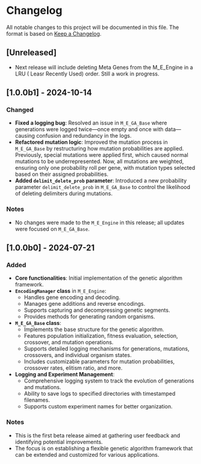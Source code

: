 # Changelog

All notable changes to this project will be documented in this file. The format is based on [Keep a Changelog](https://keepachangelog.com/en/1.0.0/).

## [Unreleased]
-  Next release will include deleting Meta Genes from the M_E_Engine in a LRU ( Leasr Recently Used) order. Still a work in progress.

## [1.0.0b1] - 2024-10-14
### Changed
- **Fixed a logging bug**: Resolved an issue in `M_E_GA_Base` where generations were logged twice—once empty and once with data—causing confusion and redundancy in the logs.
- **Refactored mutation logic**: Improved the mutation process in `M_E_GA_Base` by restructuring how mutation probabilities are applied. Previously, special mutations were applied first, which caused normal mutations to be underrepresented. Now, all mutations are weighted, ensuring only one probability roll per gene, with mutation types selected based on their assigned probabilities.
- **Added `delimit_delete_prob` parameter**: Introduced a new probability parameter `delimit_delete_prob` in `M_E_GA_Base` to control the likelihood of deleting delimiters during mutations.

### Notes
- No changes were made to the `M_E_Engine` in this release; all updates were focused on `M_E_GA_Base`.

## [1.0.0b0] - 2024-07-21
### Added
- **Core functionalities**: Initial implementation of the genetic algorithm framework.
- **`EncodingManager` class** in `M_E_Engine`:
  - Handles gene encoding and decoding.
  - Manages gene additions and reverse encodings.
  - Supports capturing and decompressing genetic segments.
  - Provides methods for generating random organisms.
- **`M_E_GA_Base` class**:
  - Implements the base structure for the genetic algorithm.
  - Features population initialization, fitness evaluation, selection, crossover, and mutation operations.
  - Supports detailed logging mechanisms for generations, mutations, crossovers, and individual organism states.
  - Includes customizable parameters for mutation probabilities, crossover rates, elitism ratio, and more.
- **Logging and Experiment Management**:
  - Comprehensive logging system to track the evolution of generations and mutations.
  - Ability to save logs to specified directories with timestamped filenames.
  - Supports custom experiment names for better organization.

### Notes
- This is the first beta release aimed at gathering user feedback and identifying potential improvements.
- The focus is on establishing a flexible genetic algorithm framework that can be extended and customized for various applications.
